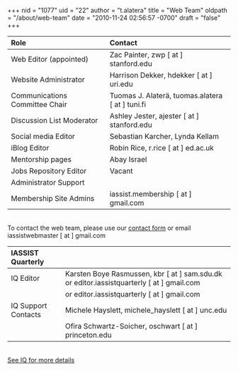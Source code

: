 +++
nid = "1077"
uid = "22"
author = "t.alatera"
title = "Web Team"
oldpath = "/about/web-team"
date = "2010-11-24 02:56:57 -0700"
draft = "false"
+++

|Role|Contact|
|:---|:---|
|Web Editor (appointed)		|Zac Painter, zwp [ at ] stanford.edu |
|Website Administrator 		|Harrison Dekker, hdekker [ at ] uri.edu|	
|Communications Committee Chair	|Tuomas J. Alaterä, tuomas.alatera [ at ] tuni.fi|
|Discussion List Moderator	|Ashley Jester, ajester [ at ] stanford.edu  |
|Social media Editor		|Sebastian Karcher, Lynda Kellam
|iBlog Editor 				|Robin Rice, r.rice [ at ] ed.ac.uk  |
|Mentorship pages			|Abay Israel  |
|Jobs Repository Editor		|Vacant |
|Administrator Support		| |
|Membership Site Admins		|iassist.membership [ at ] gmail.com|

<!--
|Section Editor: About		|Tuomas J. Alaterä |
|Section Editor: Conferences|Chiu-Chuang (Lu) Chou |
|Section Editor: Resources	|Minglu Wang |
|Section Editor: Community	|Jen Darragh  |
-->

<br />To contact the web team, please use our [contact form](/contact) or email iassistwebmaster [ at ] gmail.com


|IASSIST Quarterly||
|:---|:---|
|IQ Editor		|Karsten Boye Rasmussen, kbr [ at ] sam.sdu.dk or editor.iassistquarterly [ at ] gmail.com  |
|		|or editor.iassistquarterly [ at ] gmail.com  |
|IQ Support Contacts		|Michele Hayslett, michele_hayslett [ at ] unc.edu |
|	|Ofira Schwartz-Soicher, oschwart [ at ] princeton.edu |

<br />[See IQ for more details<i class="fas fa-external-link-alt"></i>](https://www.iassistquarterly.com/index.php/iassist/about/contact)


